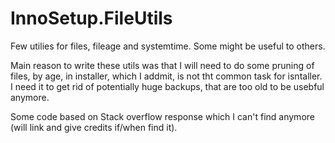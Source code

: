 # InnoSetup.FileUtils

Few utilies for files, fileage and systemtime. Some might be useful to others. 

Main reason to write these utils was that I will need to do some pruning of files, by age, in installer, which I addmit, is not tht common task for isntaller. I need it to get rid of potentially huge backups, that are too old to be usebful anymore. 

Some code based on Stack overflow response which I can't find anymore (will link and give credits if/when find it).
